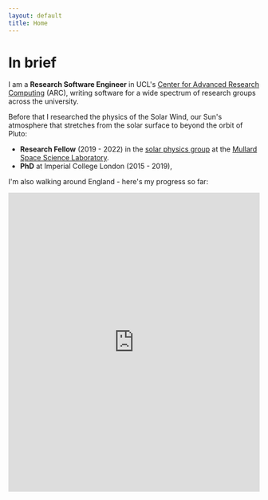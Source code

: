 ```yaml
---
layout: default
title: Home
---
```


# In brief
I am a **Research Software Engineer** in UCL's
[Center for Advanced Research Computing](https://www.ucl.ac.uk/advanced-research-computing/) (ARC), writing software for a wide
spectrum of research groups across the university.

Before that I researched the physics of the Solar Wind, our Sun's
atmosphere that stretches from the solar surface to beyond the orbit of
Pluto:
- **Research Fellow** (2019 - 2022) in the
[solar physics group](https://www.ucl.ac.uk/mssl/research/solar-system/solar-physics)
at the [Mullard Space Science Laboratory](https://www.ucl.ac.uk/mssl/).
- **PhD** at Imperial College London (2015 - 2019),


I'm also walking around England - here's my progress so far:

<iframe src="http://www.davidstansby.com/coast-path/" height="600px" width="100%" style="border:none;"></iframe>
